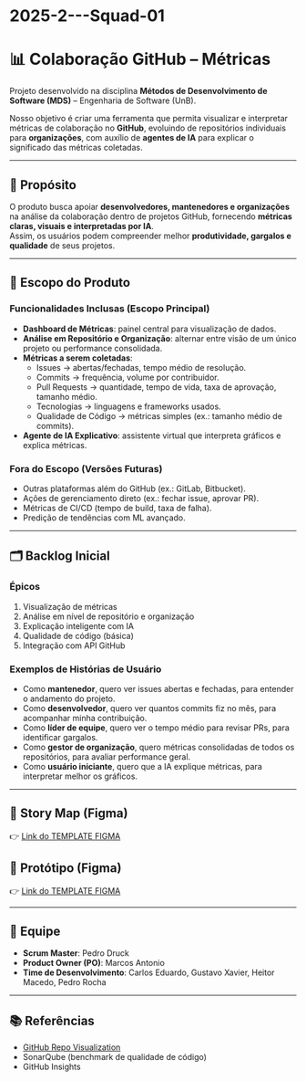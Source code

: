 # 2025-2---Squad-01

# 📊 Colaboração GitHub – Métricas

Projeto desenvolvido na disciplina **Métodos de Desenvolvimento de Software (MDS)** – Engenharia de Software (UnB).

Nosso objetivo é criar uma ferramenta que permita visualizar e interpretar métricas de colaboração no **GitHub**, evoluindo de repositórios individuais para **organizações**, com auxílio de **agentes de IA** para explicar o significado das métricas coletadas.

---

## 🚀 Propósito
O produto busca apoiar **desenvolvedores, mantenedores e organizações** na análise da colaboração dentro de projetos GitHub, fornecendo **métricas claras, visuais e interpretadas por IA**.  
Assim, os usuários podem compreender melhor **produtividade, gargalos e qualidade** de seus projetos.

---

## 📌 Escopo do Produto

### Funcionalidades Inclusas (Escopo Principal)
- **Dashboard de Métricas**: painel central para visualização de dados.  
- **Análise em Repositório e Organização**: alternar entre visão de um único projeto ou performance consolidada.  
- **Métricas a serem coletadas**:  
  - Issues → abertas/fechadas, tempo médio de resolução.  
  - Commits → frequência, volume por contribuidor.  
  - Pull Requests → quantidade, tempo de vida, taxa de aprovação, tamanho médio.  
  - Tecnologias → linguagens e frameworks usados.  
  - Qualidade de Código → métricas simples (ex.: tamanho médio de commits).  
- **Agente de IA Explicativo**: assistente virtual que interpreta gráficos e explica métricas.  

### Fora do Escopo (Versões Futuras)
- Outras plataformas além do GitHub (ex.: GitLab, Bitbucket).  
- Ações de gerenciamento direto (ex.: fechar issue, aprovar PR).  
- Métricas de CI/CD (tempo de build, taxa de falha).  
- Predição de tendências com ML avançado.  

---

## 🗂️ Backlog Inicial

### Épicos
1. Visualização de métricas  
2. Análise em nível de repositório e organização  
3. Explicação inteligente com IA  
4. Qualidade de código (básica)  
5. Integração com API GitHub  

### Exemplos de Histórias de Usuário
- Como **mantenedor**, quero ver issues abertas e fechadas, para entender o andamento do projeto.  
- Como **desenvolvedor**, quero ver quantos commits fiz no mês, para acompanhar minha contribuição.  
- Como **líder de equipe**, quero ver o tempo médio para revisar PRs, para identificar gargalos.  
- Como **gestor de organização**, quero métricas consolidadas de todos os repositórios, para avaliar performance geral.  
- Como **usuário iniciante**, quero que a IA explique métricas, para interpretar melhor os gráficos.  

---

## 🎨 Story Map (Figma) 
👉 [Link do TEMPLATE FIGMA](https://www.figma.com/board/fuD1KRb6yGlJuFWPZSOWXx/Template-MDS?node-id=0-1&t=jP65B3v7rqapejoa-1)

## 🎨 Protótipo (Figma)
👉 [Link do TEMPLATE FIGMA](https://www.figma.com/proto/oCBp6kKarswmGbJAiIToyt/Prot%C3%B3tipo-Alta-Fidelidade?node-id=17-460&p=f&t=JcFBYqvzn89t0xPV-0&scaling=contain&content-scaling=fixed&page-id=0%3A1&starting-point-node-id=1%3A1080&show-proto-sidebar=1)

---

## 👥 Equipe
- **Scrum Master**: Pedro Druck
- **Product Owner (PO)**: Marcos Antonio  
- **Time de Desenvolvimento**: Carlos Eduardo, Gustavo Xavier, Heitor Macedo, Pedro Rocha   

---

## 📚 Referências
- [GitHub Repo Visualization](https://githubnext.com/projects/repo-visualization/#explore-for-yourself)  
- SonarQube (benchmark de qualidade de código)  
- GitHub Insights  

